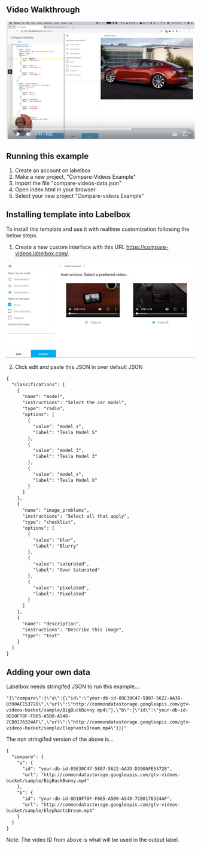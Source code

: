 ## Video Walkthrough

[![Video Tutorial](./watchme.png)](https://www.useloom.com/share/97e20c8e3ab345ad996cc4c8f3b4cdae)

## Running this example

1. Create an account on labelbox
2. Make a new project, "Compare-Videos Example"
3. Import the file "compare-videos-data.json"
4. Open index.html in your browser
5. Select your new project "Compare-videos Example"

## Installing template into Labelbox

To install this template and use it with realtime customization following the below steps.

1. Create a new custom interface with this URL https://compare-videos.labelbox.com/.

![](./custom_interface.png)

2. Click edit and paste this JSON in over default JSON

```
{
  "classifications": [
    {
      "name": "model",
      "instructions": "Select the car model",
      "type": "radio",
      "options": [
        {
          "value": "model_s",
          "label": "Tesla Model S"
        },
        {
          "value": "model_3",
          "label": "Tesla Model 3"
        },
        {
          "value": "model_x",
          "label": "Tesla Model X"
        }
      ]
    },
    {
      "name": "image_problems",
      "instructions": "Select all that apply",
      "type": "checklist",
      "options": [
        {
          "value": "blur",
          "label": "Blurry"
        },
        {
          "value": "saturated",
          "label": "Over Saturated"
        },
        {
          "value": "pixelated",
          "label": "Pixelated"
        }
      ]
    },
    {
      "name": "description",
      "instructions": "Describe this image",
      "type": "text"
    }
  ]
}
```

## Adding your own data

Labelbox needs stringifed JSON to run this example...

```
"{\"compare\":{\"a\":{\"id\":\"your-db-id-89E30C47-5807-5622-AA3D-D390AFE53728\",\"url\":\"http://commondatastorage.googleapis.com/gtv-videos-bucket/sample/BigBuckBunny.mp4\"},\"b\":{\"id\":\"your-db-id-0D10F70F-F865-A5B0-A548-7CB0176324AF\",\"url\":\"http://commondatastorage.googleapis.com/gtv-videos-bucket/sample/ElephantsDream.mp4\"}}}"
```

The non stringifed version of the above is...

```
{
  "compare": {
    "a": {
      "id": "your-db-id-89E30C47-5807-5622-AA3D-D390AFE53728",
      "url": "http://commondatastorage.googleapis.com/gtv-videos-bucket/sample/BigBuckBunny.mp4"
    },
    "b": {
      "id": "your-db-id-0D10F70F-F865-A5B0-A548-7CB0176324AF",
      "url": "http://commondatastorage.googleapis.com/gtv-videos-bucket/sample/ElephantsDream.mp4"
    }
  }
}
```

Note: The video ID from above is what will be used in the output label.
